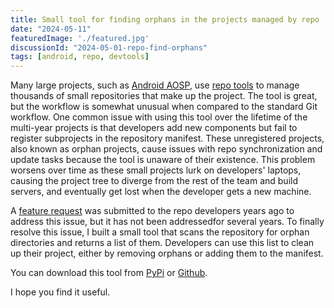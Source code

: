```yaml
--- 
title: Small tool for finding orphans in the projects managed by repo
date: "2024-05-11"
featuredImage: './featured.jpg'
discussionId: "2024-05-01-repo-find-orphans"
tags: [android, repo, devtools]
---
```



Many large projects, such as [Android AOSP](https://source.android.com/docs/setup/start), use [repo tools](https://source.android.com/docs/setup/start/requirements#repo) to
manage thousands of small repositories that make up the project.
The tool is great, but the workflow is somewhat unusual when compared
to the standard Git workflow. One common issue with using this tool
over the lifetime of the multi-year projects is that developers add
new components but fail to register subprojects in the repository
manifest. These unregistered projects, also known as orphan projects,
cause issues with repo synchronization and update tasks because the
tool is unaware of their existence. This problem worsens over time
as these small projects lurk on developers' laptops, causing the
project tree to diverge from the rest of the team and build servers,
and eventually get lost when the developer gets a new machine.

A [feature request](https://issues.gerritcodereview.com/issues/289518474)
was submitted to the repo developers years ago to address this
issue, but it has not been addressedfor several years.  To finally
resolve this issue, I built a small tool that scans the repository
for orphan directories and returns a list of them.  Developers can
use this list to clean up their project, either by removing orphans
or adding them to the manifest.

You can download this tool from [PyPi](https://pypi.org/project/repo-find-orphans/) or [Github](https://github.com/vladistan/repo-find-orphans).

I hope you find it useful. 


